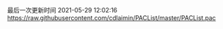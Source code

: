 最后一次更新时间 2021-05-29 12:02:16
https://raw.githubusercontent.com/cdlaimin/PACList/master/PACList.pac

